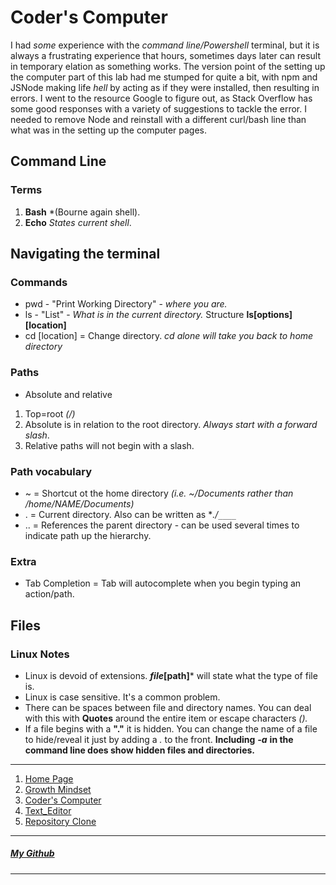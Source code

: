 # Coder's Computer

I had *some* experience with the _command line/Powershell_ terminal, but it is always a frustrating experience that hours, sometimes
days later can result in temporary elation as something works. The version point of the setting up the computer part of this
lab had me stumped for quite a bit, with npm and JSNode making life *hell* by acting as if they were installed, then resulting in errors. I went to the resource Google to figure out, as Stack Overflow has some good responses with a variety of suggestions to tackle the error. I needed to remove Node and reinstall with a different curl/bash line than what was in the setting up the computer pages.

## Command Line 
### Terms

1. **Bash** *(Bourne again shell).
1. **Echo** *States current shell*.

## Navigating the terminal
### Commands

- pwd - "Print Working Directory" - _where you are._
- ls - "List" - _What is in the current directory._ Structure **ls[options][location]**
- cd [location] = Change directory. _cd alone will take you back to home directory_


### Paths

- Absolute and relative
1. Top=root *(/)*
1. Absolute is in relation to the root directory. *Always start with a forward slash*.
1. Relative paths will not begin with a slash.

### Path vocabulary

- ~ = Shortcut ot the home directory *(i.e. ~/Documents rather than /home/NAME/Documents)*
- . = Current directory. Also can be written as **./`____`*
- .. = References the parent directory - can be used several times to indicate path up the hierarchy.

### Extra
- Tab Completion = Tab will autocomplete when you begin typing an action/path.


## Files 

### Linux Notes

- Linux is devoid of extensions. ***file*[path]*** will state what the type of file is.
- Linux is case sensitive. It's a common problem.
- There can be spaces between file and directory names. You can deal with this with **Quotes** around the entire item or escape characters *(\).*
- If a file begins with a **"."** it is hidden. You can change the name of a file to hide/reveal it just by adding a *.* to the front. **Including** ***-a*** **in the command line does show hidden files and directories.**


***

1. [Home Page](/README.md)
1. [Growth Mindset](/Learning-Journal.md)
1. [Coder's Computer](/CODERS_COMPUTER.md)
1. [Text_Editor](/Text_Editors.md)
1. [Repository Clone](/GitClone.md)

***

##### [My Github](https://github.com/Ocsilius) 

***
